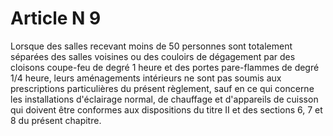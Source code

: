 # Article N 9

Lorsque des salles recevant moins de 50 personnes sont totalement séparées des salles voisines ou des couloirs de dégagement par des cloisons coupe-feu de degré 1 heure et des portes pare-flammes de degré 1/4 heure, leurs aménagements intérieurs ne sont pas soumis aux prescriptions particulières du présent règlement, sauf en ce qui concerne les installations d'éclairage normal, de chauffage et d'appareils de cuisson qui doivent être conformes aux dispositions du titre II et des sections 6, 7 et 8 du présent chapitre.
